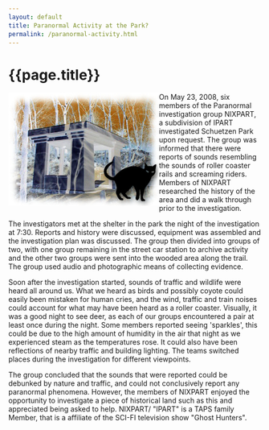 ```yaml
---
layout: default
title: Paranormal Activity at the Park?
permalink: /paranormal-activity.html
---
```


# {{page.title}}

<span style="float: left">![Paranormal Activity](/assets/images/paranormal-activity.jpg)</span>


On May 23, 2008, six members of the Paranormal investigation group NIXPART, a subdivision of IPART investigated Schuetzen Park upon request. 
The group was informed that there were reports of sounds resembling the sounds of roller coaster rails and screaming riders. Members of NIXPART 
researched the history of the area and did a walk through prior to the investigation.

The investigators met at the shelter in the park the night of the investigation at 7:30. Reports and history were discussed, equipment was 
assembled and the investigation plan was discussed. The group then divided into groups of two, with one group remaining in the street car 
station to archive activity and the other two groups were sent into the wooded area along the trail. The group used audio and photographic 
means of collecting evidence.

Soon after the investigation started, sounds of traffic and wildlife were heard all around us. What we heard as birds and possibly coyote could 
easily been mistaken for human cries, and the wind, traffic and train noises could account for what may have been heard as a roller coaster. 
Visually, it was a good night to see deer, as each of our groups encountered a pair at least once during the night. Some members reported seeing 
'sparkles', this could be due to the high amount of humidity in the air that night as we experienced steam as the temperatures rose. It could 
also have been reflections of nearby traffic and building lighting. The teams switched places during the investigation for different viewpoints.

The group concluded that the sounds that were reported could be debunked by nature and traffic, and could not conclusively report any paranormal 
phenomena. However, the members of NIXPART enjoyed the opportunity to investigate a piece of historical land such as this and appreciated being 
asked to help. NIXPART/ "IPART" is a TAPS family Member, that is a affiliate of the SCI-FI television show "Ghost Hunters".


